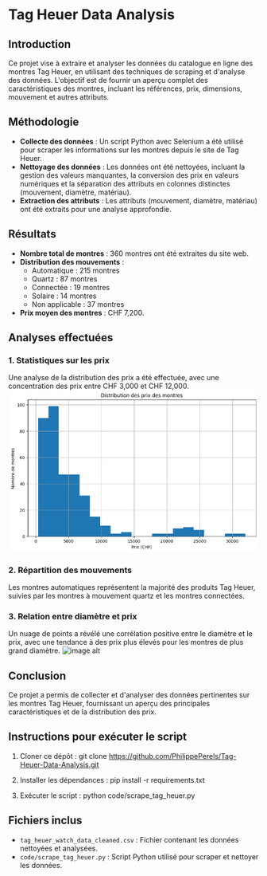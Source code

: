 # Tag Heuer Data Analysis

## Introduction
Ce projet vise à extraire et analyser les données du catalogue en ligne des montres Tag Heuer, en utilisant des techniques de scraping et d'analyse des données. L'objectif est de fournir un aperçu complet des caractéristiques des montres, incluant les références, prix, dimensions, mouvement et autres attributs.

## Méthodologie
- **Collecte des données** : Un script Python avec Selenium a été utilisé pour scraper les informations sur les montres depuis le site de Tag Heuer.
- **Nettoyage des données** : Les données ont été nettoyées, incluant la gestion des valeurs manquantes, la conversion des prix en valeurs numériques et la séparation des attributs en colonnes distinctes (mouvement, diamètre, matériau).
- **Extraction des attributs** : Les attributs (mouvement, diamètre, matériau) ont été extraits pour une analyse approfondie.

## Résultats
- **Nombre total de montres** : 360 montres ont été extraites du site web.
- **Distribution des mouvements** :
    - Automatique : 215 montres
    - Quartz : 87 montres
    - Connectée : 19 montres
    - Solaire : 14 montres
    - Non applicable : 37 montres
- **Prix moyen des montres** : CHF 7,200.

## Analyses effectuées
### 1. Statistiques sur les prix
Une analyse de la distribution des prix a été effectuée, avec une concentration des prix entre CHF 3,000 et CHF 12,000.
![image alt](https://github.com/PhilippePerels/Tag-Heuer-Data-Analysis/blob/72450b72f802803bf8557910e4bac02bdf41c3b0/Distribution%20du%20prix%20des%20montres.png)

### 2. Répartition des mouvements
Les montres automatiques représentent la majorité des produits Tag Heuer, suivies par les montres à mouvement quartz et les montres connectées.

### 3. Relation entre diamètre et prix
Un nuage de points a révélé une corrélation positive entre le diamètre et le prix, avec une tendance à des prix plus élevés pour les montres de plus grand diamètre.
![image alt](https://github.com/PhilippePerels/Tag-Heuer-Data-Analysis/blob/88b44fc03ba1fb7df272d4ccfe257eb9c8ab5b9a/Relation%20entre%20le%20diam%C3%A8tre%20et%20le%20prix%20des%20montres.png)

## Conclusion
Ce projet a permis de collecter et d'analyser des données pertinentes sur les montres Tag Heuer, fournissant un aperçu des principales caractéristiques et de la distribution des prix. 

## Instructions pour exécuter le script
1. Cloner ce dépôt :
git clone https://github.com/PhilippePerels/Tag-Heuer-Data-Analysis.git

2. Installer les dépendances :
pip install -r requirements.txt

3. Exécuter le script :
python code/scrape_tag_heuer.py


## Fichiers inclus
- `tag_heuer_watch_data_cleaned.csv` : Fichier contenant les données nettoyées et analysées.
- `code/scrape_tag_heuer.py` : Script Python utilisé pour scraper et nettoyer les données.

